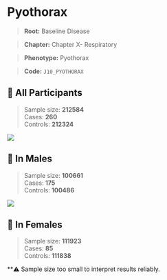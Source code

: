 # Pyothorax

> **Root:** Baseline Disease  

> **Chapter:** Chapter X- Respiratory  

> **Phenotype:** Pyothorax  

> **Code:** `J10_PYOTHORAX`

## 🧪 All Participants  
> Sample size: **212584**  
> Cases: **260**  
> Controls: **212324**
<img src="/Disease/Figures/ALL/Incidence/J10_PYOTHORAX.png"/>
<CsvTable src="/Disease_Data/ALL/Incidence/COX_J10_PYOTHORAX.csv" label="🔍 View full results" />

## 👨 In Males  
> Sample size: **100661**  
> Cases: **175**  
> Controls: **100486**
<img src="/Disease/Figures/Male/Incidence/J10_PYOTHORAX.png"/>
<CsvTable src="/Disease_Data/Male/Incidence/COX_J10_PYOTHORAX.csv" label="🔍 View full results" />

## 👩 In Females  
> Sample size: **111923**  
> Cases: **85**  
> Controls: **111838**

**⚠️ Sample size too small to interpret results reliably.


